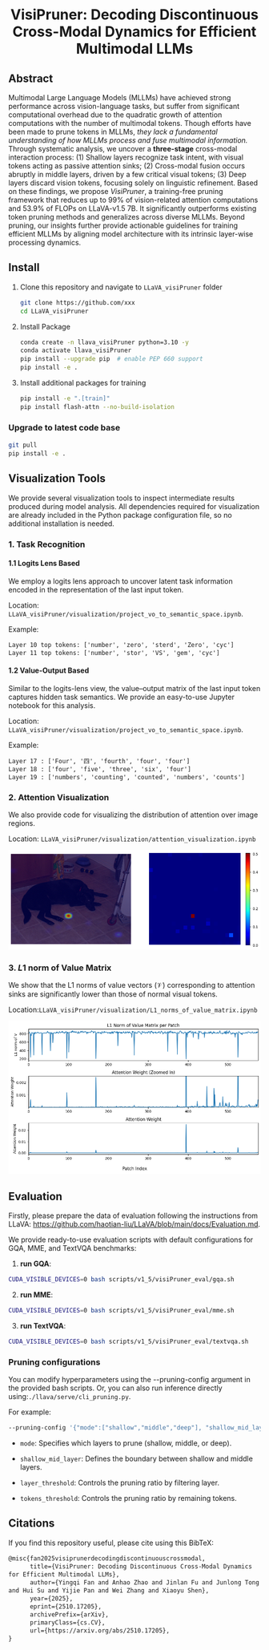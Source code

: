 <h1 align="center"><b>VisiPruner: Decoding Discontinuous Cross-Modal Dynamics for Efficient Multimodal LLMs</b></h1>


## Abstract

Multimodal Large Language Models (MLLMs) have achieved strong performance across vision-language tasks, but suffer from significant computational overhead due to the quadratic growth of attention computations with the number of multimodal tokens. Though efforts have been made to prune tokens in MLLMs, *they lack a fundamental understanding of how MLLMs process and fuse multimodal information.* Through systematic analysis, we uncover a **three-stage** cross-modal interaction process: (1) Shallow layers recognize task intent, with visual tokens acting as passive attention sinks; (2) Cross-modal fusion occurs abruptly in middle layers, driven by a few critical visual tokens; (3) Deep layers discard vision tokens, focusing solely on linguistic refinement. Based on these findings, we propose *VisiPruner*, a training-free pruning framework that reduces up to 99\% of vision-related attention computations and 53.9\% of FLOPs on LLaVA-v1.5 7B. It significantly outperforms existing token pruning methods and generalizes across diverse MLLMs. Beyond pruning, our insights further provide actionable guidelines for training efficient MLLMs by aligning model architecture with its intrinsic layer-wise processing dynamics.



## Install

1. Clone this repository and navigate to `LLaVA_visiPruner` folder

   ```bash
   git clone https://github.com/xxx
   cd LLaVA_visiPruner
   ```

2. Install Package

   ```bash
   conda create -n llava_visiPruner python=3.10 -y
   conda activate llava_visiPruner
   pip install --upgrade pip  # enable PEP 660 support
   pip install -e .
   ```

3. Install additional packages for training

   ```bash
   pip install -e ".[train]"
   pip install flash-attn --no-build-isolation
   ```



### Upgrade to latest code base

```bash
git pull
pip install -e .
```


## Visualization Tools

We provide several visualization tools to inspect intermediate results produced during model analysis. All dependencies required for visualization are already included in the Python package configuration file, so no additional installation is needed.

### 1.  Task Recognition

#### 1.1  Logits Lens Based

We employ a logits lens approach to uncover latent task information encoded in the representation of the last input token.

Location: `LLaVA_visiPruner/visualization/project_vo_to_semantic_space.ipynb`.

Example:
```
Layer 10 top tokens: ['number', 'zero', 'sterd', 'Zero', 'cyc']
Layer 11 top tokens: ['number', 'stor', 'VS', 'gem', 'cyc']
```



#### 1.2  Value-Output Based

Similar to the logits-lens view, the value–output matrix of the last input token captures hidden task semantics. We provide an easy-to-use Jupyter notebook for this analysis.

Location: `LLaVA_visiPruner/visualization/project_vo_to_semantic_space.ipynb`.

Example:
```
Layer 17 : ['Four', '四', 'fourth', 'four', 'four'] 
Layer 18 : ['four', 'five', 'three', 'six', 'four'] 
Layer 19 : ['numbers', 'counting', 'counted', 'numbers', 'counts'] 

```



### 2.  Attention Visualization

We also provide code for visualizing the distribution of attention over image regions.

Location: `LLaVA_visiPruner/visualization/attention_visualization.ipynb`

![L1_norm](./assets/vis_attn.png)



### 3.  $L1$ norm of Value Matrix

We show that the L1 norms of value vectors ($\mathcal{V}$) corresponding to attention sinks are significantly lower than those of normal visual tokens.

Location:`LLaVA_visiPruner/visualization/L1_norms_of_value_matrix.ipynb`

![L1_norm](./assets/L1_norm.png)


## Evaluation

Firstly, please prepare the data of evaluation following the instructions from LLaVA: https://github.com/haotian-liu/LLaVA/blob/main/docs/Evaluation.md. 

We provide ready-to-use evaluation scripts with default configurations for GQA, MME, and TextVQA benchmarks:

1. **run GQA**:
```bash
CUDA_VISIBLE_DEVICES=0 bash scripts/v1_5/visiPruner_eval/gqa.sh
```

2. **run MME**:
```bash
CUDA_VISIBLE_DEVICES=0 bash scripts/v1_5/visiPruner_eval/mme.sh
```

3. **run TextVQA**:
```bash
CUDA_VISIBLE_DEVICES=0 bash scripts/v1_5/visiPruner_eval/textvqa.sh
```

### Pruning configurations
You can modify hyperparameters using the --pruning-config argument in the provided bash scripts. Or, you can also run inference directly using:`./llava/serve/cli_pruning.py`.

For example:
```bash
--pruning-config '{"mode":["shallow","middle","deep"], "shallow_mid_layer":6,"layer_threshold":0.995, "tokens_threshold":0.2}'
```

- `mode`: Specifies which layers to prune (shallow, middle, or deep).

- `shallow_mid_layer`: Defines the boundary between shallow and middle layers.

- `layer_threshold`: Controls the pruning ratio by filtering layer.

- `tokens_threshold`: Controls the pruning ratio by remaining tokens.


## Citations
If you find this repository useful, please cite using this BibTeX:
```
@misc{fan2025visiprunerdecodingdiscontinuouscrossmodal,
      title={VisiPruner: Decoding Discontinuous Cross-Modal Dynamics for Efficient Multimodal LLMs}, 
      author={Yingqi Fan and Anhao Zhao and Jinlan Fu and Junlong Tong and Hui Su and Yijie Pan and Wei Zhang and Xiaoyu Shen},
      year={2025},
      eprint={2510.17205},
      archivePrefix={arXiv},
      primaryClass={cs.CV},
      url={https://arxiv.org/abs/2510.17205}, 
}
```